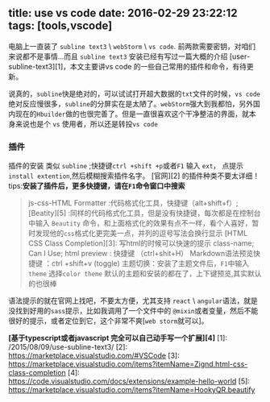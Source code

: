 title: use vs code
date: 2016-02-29 23:22:12
tags: [tools,vscode]
---

电脑上一直装了 `subline text3` \ `webStorm` \ `vs code`.
前两款需要密钥，对咱们来说都不是事情...而且 `subline text3` 安装已经有写过一篇大概的介绍 [user-subline-text3][1]，本文主要讲vs code 的一些自己常用的插件和命令，有待更新。
<!-- more -->
说真的，`subline`快是绝对的，可以试试打开超大数据的`txt`文件的时候，`vs code`绝对反应慢很多，`subline`的分屏实在是太陋了。`webStorm`强大到我都怕，另外国内现在的`Hbuilder`做的也很完善了。但是一直很喜欢这个干净整洁的界面，就本身来说也是个 `vs` 使用者，所以还是转投`vs code`
### 插件
插件的安装 类似 `subline` ;快捷键`ctrl +shift +p`或者`F1` 输入 `ext`， 点提示`install extention`,然后模糊搜索插件名字。
[官网][2] 的插件种类不要太详细！
tips:**安装了插件后，更多快捷键，请在`F1`命令窗口中搜索**
> js-css-HTML Formatter :代码格式化工具，快捷键（alt+shift+f）;
> [Beatity][5] :同样的代码格式化工具，但是没有快捷键，每次都是在控制台中输入 `Beautity` 命令，和上面格式化的效果有点不一样，看个人喜好，暂时发现他的`css`格式化更完美一点，并列的逗号写法会换行显示
> [HTML CSS Class Completion][3]: 写html的时候可以快速的提示 class-name;
> Can I Use;
> html preview : 快捷键 （ctrl+shit+H）
> Markdown语法预览快捷键 ：ctrl +shift+v (toggle)
> 主题切换：安装了主题文件后，`F1`中输入 `theme` 选择`color theme` 默认的主题和安装的都在了，上下键预览,其实默认的也很棒



语法提示的就在官网上找吧，不要太方便，尤其支持 `react` \ `angular`语法，就是没找到好用的`sass`提示，比如我调用了一个文件中的 `@mixin`或者变量，然后不能很好的提示，或者定位到它，这个非常不爽[`web storm`就可以]。

**[基于typescript或者javascript 完全可以自己动手写一个扩展][4]**
  [1]: /2015/08/09/use-subline-text3/
  [2]: https://marketplace.visualstudio.com/#VSCode
  [3]: https://marketplace.visualstudio.com/items?itemName=Zignd.html-css-class-completion
  [4]: https://code.visualstudio.com/docs/extensions/example-hello-world
  [5]: https://marketplace.visualstudio.com/items?itemName=HookyQR.beautify